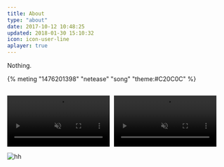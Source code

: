 ```yaml
---
title: About
type: "about"
date: 2017-10-12 10:48:25
updated: 2018-01-30 15:10:32
icon: icon-user-line
aplayer: true
---
```


Nothing.

{% meting "1476201398" "netease" "song" "theme:#C20C0C" %}

<div style="display:flex;margin-top:30px">
  <video muted autoplay loop src="https://himekana.coding.net/p/test/d/khn/git/raw/stk/as/v/2.mp4" style="width:47%;object-fit:cover"></video>
  <video muted autoplay loop src="https://himekana.coding.net/p/test/d/khn/git/raw/stk/as/v/1.mp4" style="width:47%;margin-left:10px"></video>
</div>

![hh](https://pic.rmb.bdstatic.com/bjh/events/1c90457d593d495d26080844ecb9ec7e.png)

